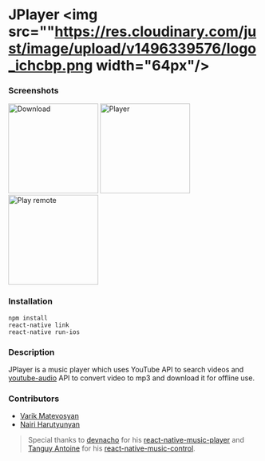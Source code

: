 # JPlayer <img src=""https://res.cloudinary.com/just/image/upload/v1496339576/logo_ichcbp.png width="64px"/>
### Screenshots
<img src="https://res.cloudinary.com/just/image/upload/v1496339296/Jplayer1_brkn4c.gif" alt="Download" width="180"/>
<img src="https://res.cloudinary.com/just/image/upload/v1496339301/JPlayer2_ubay0o.gif" alt="Player" width="180px"/>
<img src="https://res.cloudinary.com/just/image/upload/v1496339297/JPlayer3_ztwmqs.gif" alt="Play remote" width="180px"/>

### Installation

```
npm install
react-native link
react-native run-ios

```
### Description
JPlayer is a music player which uses YouTube API to search videos and <a href="https://github.com/var77/youtube-audio">youtube-audio</a> API to convert video to mp3 and download it for offline use.

### Contributors

- [Varik Matevosyan](https://github.com/var77)
- [Nairi Harutyunyan](https://github.com/nairicode)

>Special thanks to [devnacho](https://github.com/devnacho) for his [react-native-music-player]( https://github.com/devnacho/react-native-music-player) and [Tanguy Antoine](https://github.com/tanguyantoine) for his [react-native-music-control]( https://github.com/tanguyantoine/react-native-music-control).
